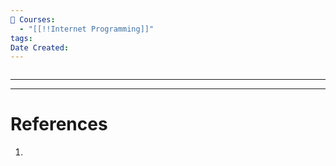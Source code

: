 ```yaml
---
📕 Courses:
  - "[[!!Internet Programming]]"
tags:
Date Created:
---
```

```table-of-contents
```
---

---
# References
1. 